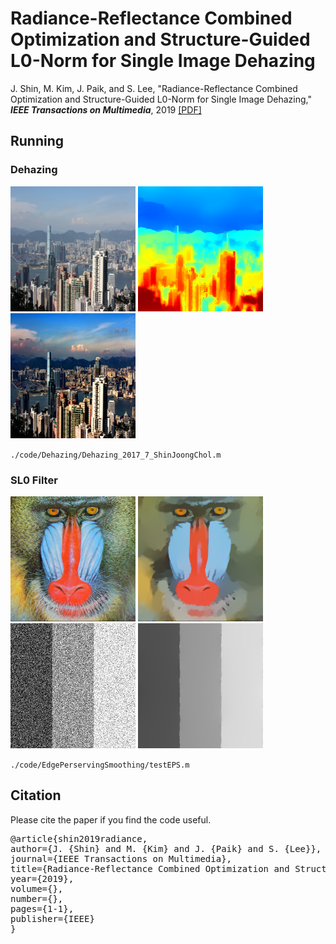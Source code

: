 # Radiance-Reflectance Combined Optimization and Structure-Guided L0-Norm for Single Image Dehazing
J. Shin, M. Kim, J. Paik, and S. Lee, "Radiance-Reflectance Combined Optimization and Structure-Guided L0-Norm for Single Image Dehazing," **_IEEE Transactions on Multimedia_**, 2019 [[PDF]](https://ieeexplore.ieee.org/document/8734728)


## Running
### Dehazing
<img src="/code/Dehazing/save/hongkong_original.png" width="200" height="200">    <img src="/code/Dehazing/save/hongkong_t_hat_optimize_heatmab.png" width="200" height="200">     <img src="/code/Dehazing/save/hongkong_recovering_optimize.png" width="200" height="200">

`./code/Dehazing/Dehazing_2017_7_ShinJoongChol.m`
### SL0 Filter
<img src="/code/EdgePerservingSmoothing/save/baboon_original.png" width="200" height="200"> <img src="/code/EdgePerservingSmoothing/save/baboon_S_GL0.png" width="200" height="200"> <img src="/code/EdgePerservingSmoothing/save/pnrimage2_original.png" width="200" height="200"> <img src="/code/EdgePerservingSmoothing/save/pnrimage2_S_GL0.png" width="200" height="200">

`./code/EdgePerservingSmoothing/testEPS.m`

## Citation
Please cite the paper if you find the code useful.

<pre>@article{shin2019radiance, 
author={J. {Shin} and M. {Kim} and J. {Paik} and S. {Lee}}, 
journal={IEEE Transactions on Multimedia}, 
title={Radiance-Reflectance Combined Optimization and Structure-Guided L0-Norm for Single Image Dehazing}, 
year={2019}, 
volume={}, 
number={}, 
pages={1-1},
publisher={IEEE}
}<code>

